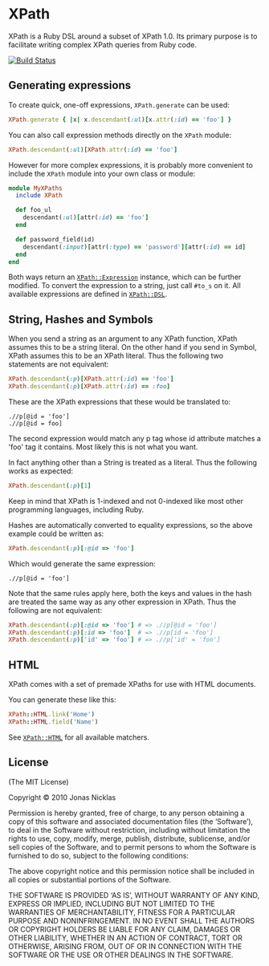 # XPath

XPath is a Ruby DSL around a subset of XPath 1.0. Its primary purpose is to
facilitate writing complex XPath queries from Ruby code.

[![Build Status](https://secure.travis-ci.org/jnicklas/xpath.png?branch=master)](http://travis-ci.org/jnicklas/xpath)

## Generating expressions

To create quick, one-off expressions, `XPath.generate` can be used:

``` ruby
XPath.generate { |x| x.descendant(:ul)[x.attr(:id) == 'foo'] }
```

You can also call expression methods directly on the `XPath` module:

``` ruby
XPath.descendant(:ul)[XPath.attr(:id) == 'foo']
```

However for more complex expressions, it is probably more convenient to include
the `XPath` module into your own class or module:

``` ruby
module MyXPaths
  include XPath

  def foo_ul
    descendant(:ul)[attr(:id) == 'foo']
  end

  def password_field(id)
    descendant(:input)[attr(:type) == 'password'][attr(:id) == id]
  end
end
```

Both ways return an
[`XPath::Expression`](http://rdoc.info/github/jnicklas/xpath/XPath/Expression)
instance, which can be further modified.  To convert the expression to a
string, just call `#to_s` on it. All available expressions are defined in
[`XPath::DSL`](http://rdoc.info/github/jnicklas/xpath/XPath/DSL).

## String, Hashes and Symbols

When you send a string as an argument to any XPath function, XPath assumes this
to be a string literal. On the other hand if you send in Symbol, XPath assumes
this to be an XPath literal. Thus the following two statements are not
equivalent:

``` ruby
XPath.descendant(:p)[XPath.attr(:id) == 'foo']
XPath.descendant(:p)[XPath.attr(:id) == :foo]
```

These are the XPath expressions that these would be translated to:

```
.//p[@id = 'foo']
.//p[@id = foo]
```

The second expression would match any p tag whose id attribute matches a 'foo'
tag it contains. Most likely this is not what you want.

In fact anything other than a String is treated as a literal. Thus the
following works as expected:

``` ruby
XPath.descendant(:p)[1]
```

Keep in mind that XPath is 1-indexed and not 0-indexed like most other
programming languages, including Ruby.

Hashes are automatically converted to equality expressions, so the above
example could be written as:

``` ruby
XPath.descendant(:p)[:@id => 'foo']
```

Which would generate the same expression:

```
.//p[@id = 'foo']
```

Note that the same rules apply here, both the keys and values in the hash are
treated the same way as any other expression in XPath. Thus the following are
not equivalent:

``` ruby
XPath.descendant(:p)[:@id => 'foo'] # => .//p[@id = 'foo']
XPath.descendant(:p)[:id => 'foo']  # => .//p[id = 'foo']
XPath.descendant(:p)['id' => 'foo'] # => .//p['id' = 'foo']
```

## HTML

XPath comes with a set of premade XPaths for use with HTML documents.

You can generate these like this:

``` ruby
XPath::HTML.link('Home')
XPath::HTML.field('Name')
```

See [`XPath::HTML`](http://rdoc.info/github/jnicklas/xpath/XPath/HTML) for all
available matchers.

## License

(The MIT License)

Copyright © 2010 Jonas Nicklas

Permission is hereby granted, free of charge, to any person obtaining a copy of
this software and associated documentation files (the ‘Software’), to deal in
the Software without restriction, including without limitation the rights to
use, copy, modify, merge, publish, distribute, sublicense, and/or sell copies
of the Software, and to permit persons to whom the Software is furnished to do
so, subject to the following conditions:

The above copyright notice and this permission notice shall be included in all
copies or substantial portions of the Software.

THE SOFTWARE IS PROVIDED ‘AS IS’, WITHOUT WARRANTY OF ANY KIND, EXPRESS OR
IMPLIED, INCLUDING BUT NOT LIMITED TO THE WARRANTIES OF MERCHANTABILITY,
FITNESS FOR A PARTICULAR PURPOSE AND NONINFRINGEMENT. IN NO EVENT SHALL THE
AUTHORS OR COPYRIGHT HOLDERS BE LIABLE FOR ANY CLAIM, DAMAGES OR OTHER
LIABILITY, WHETHER IN AN ACTION OF CONTRACT, TORT OR OTHERWISE, ARISING FROM,
OUT OF OR IN CONNECTION WITH THE SOFTWARE OR THE USE OR OTHER DEALINGS IN THE
SOFTWARE.
